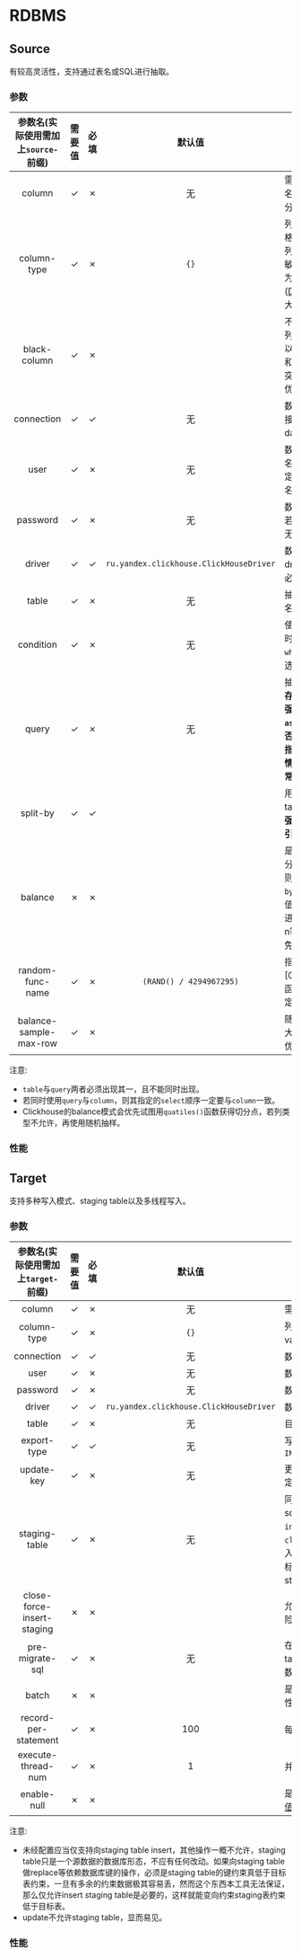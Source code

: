 # RDBMS
## Source
有较高灵活性，支持通过表名或SQL进行抽取。  
### 参数

|参数名(实际使用需加上`source-`前缀)|需要值|必填|默认值|描述|例|
|:---:|:---:|:---:|:---:|---|:---:|
|column|✓|✗|无|需要同步的列名列表，以`,`分隔|`columnA,columnB`|
|column-type|✓|✗|`{}`|列类型，json格式，key为列名，大小写敏感；value为列类型([DataType](../dev/Core.md#DataType))，大小写不敏感|`{"columnA":"integer"}`|
|black-column|✓|✗|` `|不需要同步的列名列表，以`,`分隔，若和`column`有冲突，此配置更优先|`columnA,columnB`|
|connection|✓|✓|无|数据库jdbc链接，需要带上database名|`jdbc:clickhouse://10.0.210.69:8123/sqoop_test`|
|user|✓|✗|无|数据库用户名，若不指定，则无用户名登录| |
|password|✓|✗|无|数据库密码，若不指定，则无密码登录| |
|driver|✓|✓|`ru.yandex.clickhouse.ClickHouseDriver`|数据库jdbc driver包名，必须指定|`com.mysql.jdbc.Driver`|
|table|✓|✗|无|抽取的table名| |
|condition|✓|✗|无|使用`table`时，额外的`where`语句筛选条件|`id > 100`|
|query|✓|✗|无|抽取sql。**若存在函数式，强烈建议使用`as`指定列名，否则无法在不指定`column`的情况下获得正常的列名。**|`select a+b as column_sum from tb;`|
|split-by|✓|✓| |用于切分map task的列名，**强烈建议加索引**| |
|balance|✗|✗| |是否平衡切分，若不指定则使用`split-by`列最大最小值切分，否则进行抽样获得n等分点，避免map倾斜| |
|random-func-name|✓|✗|`(RAND() / 4294967295)`|指定范围为\[0, 1]的随机函数，用于指定`balance`时| |
|balance-sample-max-row|✓|✗| |随机抽样的最大行数，用于优化内存占用| |

注意:  
+ `table`与`query`两者必须出现其一，且不能同时出现。
+ 若同时使用`query`与`column`，则其指定的`select`顺序一定要与`column`一致。
+ Clickhouse的balance模式会优先试图用`quatiles()`函数获得切分点，若列类型不允许，再使用随机抽样。

### 性能


## Target
支持多种写入模式、staging table以及多线程写入。   
### 参数

|参数名(实际使用需加上`target-`前缀)|需要值|必填|默认值|描述|例|
|:---:|:---:|:---:|:---:|---|:---:|
|column|✓|✗|无|需要同步的列名列表，以`,`分隔|`columnA,columnB`|
|column-type|✓|✗|`{}`|列类型，json格式，key为列名，大小写敏感；value为列类型([DataType](../dev/Core.md#DataType))，大小写不敏感|`{"columnA":"integer"}`|
|connection|✓|✓|无|数据库jdbc链接，需要带上database名|`jdbc:clickhouse://10.0.210.69:8123/sqoop_test`|
|user|✓|✗|无|数据库用户名，若不指定，则无用户名登录| |
|password|✓|✗|无|数据库密码，若不指定，则无密码登录| |
|driver|✓|✓|`ru.yandex.clickhouse.ClickHouseDriver`|数据库jdbc driver包名，必须指定|`com.mysql.jdbc.Driver`|
|table|✓|✗|无|目标table名| |
|export-type|✓|✓|无|写模式，`INSERT`/`UPDATE`/`INSERT_IGNORE`/`UPSERT`/`REPLACE`| |
|update-key|✓|✗|无|更新键，当`export-type`为`UPDATE`时，必须指定。允许指定多列，以`,`分隔|`updateKeyA,updateKeyB`|
|staging-table|✓|✗|无|同sqoop对应概念，但是写入姿势不同——sqoop是使用配置的`export-type`写入，随后`insert ... select ...`；而hercules在不配置`close-force-insert-staging`时，全部insert入staging表，随后按照`export-type`更新入目标表，理由见本章**注意**。若不指定，则不使用staging表。| |
|close-force-insert-staging|✗|✗| |允许对staging表做`export-type`行为，有风险，慎用。| |
|pre-migrate-sql|✓|✗|无|在map task导到staging table后，执行staging table合并操作前，执行的sql语句，减小目标表数据不可用时间。|`truncate table test`|
|batch|✗|✗| |是否使用jdbc `PreparedStatement`的batch写特性| |
|record-per-statement|✓|✗|100|每条sql内包含多少行，即batch大小| |
|execute-thread-num|✓|✗|1|并行写线程数| |
|enable-null|✗|✗| |是否允许直接插入null值，若不允许则采用[默认值](https://wiki.xiaohongshu.com/pages/viewpage.action?pageId=64870770)代替| |

注意:  
+ 未经配置应当仅支持向staging table insert，其他操作一概不允许，staging table只是一个源数据的数据库形态，不应有任何改动。如果向staging table做replace等依赖数据库键的操作，必须是staging table的键约束真低于目标表约束，一旦有多余的约束数据极其容易丢，然而这个东西本工具无法保证，那么仅允许insert staging table是必要的，这样就能变向约束staging表约束低于目标表。
+ update不允许staging table，显而易见。

### 性能

